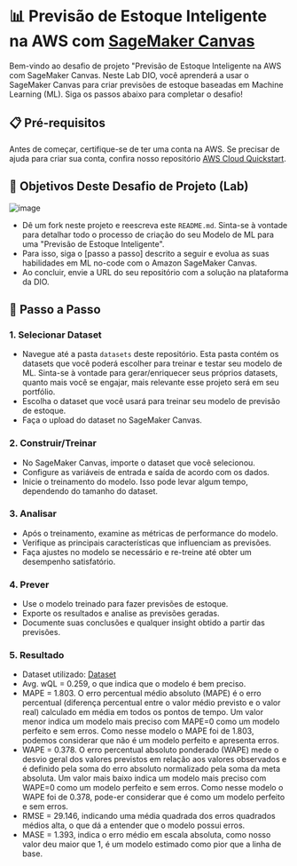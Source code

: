 # 📊 Previsão de Estoque Inteligente na AWS com [SageMaker Canvas](https://aws.amazon.com/pt/sagemaker/canvas/)

Bem-vindo ao desafio de projeto "Previsão de Estoque Inteligente na AWS com SageMaker Canvas. Neste Lab DIO, você aprenderá a usar o SageMaker Canvas para criar previsões de estoque baseadas em Machine Learning (ML). Siga os passos abaixo para completar o desafio!

## 📋 Pré-requisitos

Antes de começar, certifique-se de ter uma conta na AWS. Se precisar de ajuda para criar sua conta, confira nosso repositório [AWS Cloud Quickstart](https://github.com/digitalinnovationone/aws-cloud-quickstart).


## 🎯 Objetivos Deste Desafio de Projeto (Lab)

![image](https://github.com/digitalinnovationone/lab-aws-sagemaker-canvas-estoque/assets/730492/72f5c21f-5562-491e-aa42-2885a3184650)

- Dê um fork neste projeto e reescreva este `README.md`. Sinta-se à vontade para detalhar todo o processo de criação do seu Modelo de ML para uma "Previsão de Estoque Inteligente".
- Para isso, siga o [passo a passo] descrito a seguir e evolua as suas habilidades em ML no-code com o Amazon SageMaker Canvas.
- Ao concluir, envie a URL do seu repositório com a solução na plataforma da DIO.


## 🚀 Passo a Passo

### 1. Selecionar Dataset

-   Navegue até a pasta `datasets` deste repositório. Esta pasta contém os datasets que você poderá escolher para treinar e testar seu modelo de ML. Sinta-se à vontade para gerar/enriquecer seus próprios datasets, quanto mais você se engajar, mais relevante esse projeto será em seu portfólio.
-   Escolha o dataset que você usará para treinar seu modelo de previsão de estoque.
-   Faça o upload do dataset no SageMaker Canvas.

### 2. Construir/Treinar

-   No SageMaker Canvas, importe o dataset que você selecionou.
-   Configure as variáveis de entrada e saída de acordo com os dados.
-   Inicie o treinamento do modelo. Isso pode levar algum tempo, dependendo do tamanho do dataset.

### 3. Analisar

-   Após o treinamento, examine as métricas de performance do modelo.
-   Verifique as principais características que influenciam as previsões.
-   Faça ajustes no modelo se necessário e re-treine até obter um desempenho satisfatório.

### 4. Prever

-   Use o modelo treinado para fazer previsões de estoque.
-   Exporte os resultados e analise as previsões geradas.
-   Documente suas conclusões e qualquer insight obtido a partir das previsões.

### 5. Resultado 
-   Dataset utilizado: [Dataset](https://github.com/Sander0026/lab-aws-sagemaker-canvas-estoque/blob/main/datasets/dataset-1000-com-preco-promocional-e-renovacao-estoque.csv)
-   Avg. wQL = 0.259, o que indica que o modelo é bem preciso.
-   MAPE = 1.803. O erro percentual médio absoluto (MAPE) é o erro percentual (diferença percentual entre o valor médio previsto e o valor real) calculado em média em todos os pontos de tempo. Um valor menor indica um modelo mais preciso com MAPE=0 como um modelo perfeito e sem erros. Como nesse modelo o MAPE foi de 1.803, podemos considerar que não é um modelo perfeito e apresenta erros.
-   WAPE = 0.378. O erro percentual absoluto ponderado (WAPE) mede o desvio geral dos valores previstos em relação aos valores observados e é definido pela soma do erro absoluto normalizado pela soma da meta absoluta. Um valor mais baixo indica um modelo mais preciso com WAPE=0 como um modelo perfeito e sem erros. Como nesse modelo o WAPE foi de 0.378, pode-er considerar que é como um modelo perfeito e sem erros.
-   RMSE = 29.146, indicando uma média quadrada dos erros quadrados médios alta, o que dá a entender que o modelo possui erros.
-   MASE = 1.393, indica o erro médio em escala absoluta, como nosso valor deu maior que 1, é um modelo estimado como pior que a linha de base.
